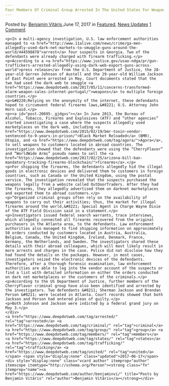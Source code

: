 ```yaml
---
Four Members Of Criminal Group Arrested In The United States For Weapon Trafficking"
---
```

<article class="post-listing post-20695 post type-post status-publish format-standard has-post-thumbnail hentry  tag-criminal tag-group tag-members tag-states tag-trafficking tag-united tag-weapon">
    <div class="post-inner">
        <span>Posted by: <a href="https://www.deepdotweb.com/author/benjaminvi/" title="">Benjamin Vitáris </a></span>
    <span>June 17, 2017</span>
    <span>in <a href="https://www.deepdotweb.com/category/deepdot-news/" rel="category tag">Featured</a>, <a href="https://www.deepdotweb.com/category/news-updates/" rel="category tag">News Updates</a></span>
    <span><a href="https://www.deepdotweb.com/2017/06/17/four-members-criminal-group-arrested-united-states-weapon-trafficking/#comments">1 Comment</a></span>
    </p>
    <div class="clear"></div>
    
    <p>In a multi-agency investigation, U.S. law enforcement authorities managed to <a href="http://www.11alive.com/news/crime/ga-men-allegedly-used-dark-net-markets-to-smuggle-guns-around-the-world/444598878">arrest</a> four suspects in Georgia. Two of the defendants were already charged with firearm trafficking.</p>
    <p>According to a <a href="https://www.justice.gov/usao-ndga/pr/gun-traffickers-arrested-allegedly-using-dark-web-export-guns-across-world">press release</a> from the U.S. Department of Justice, the 28-year-old Gerren Johnson of Austell and the 29-year-old William Jackson of East Point were arrested in May. Court documents stated that the two had used the dark web to smuggle <a href="https://www.deepdotweb.com/2017/05/11/concerns-transformed-alarm-weapon-sales-internet-portugal/">weapons</a> to multiple foreign countries.</p>
    <p>&#8220;Relying on the anonymity of the internet, these defendants hoped to circumvent federal firearms laws,&#8221; U.S. Attorney John Horn said.</p>
    <p><a id="post-20695-_gjdgxs"></a> In June 2013, the Bureau of Alcohol, Tobacco, Firearms and Explosives (ATF) and “other agencies” started investigating a case where the suspects allegedly used marketplaces on the dark web, including <a href="https://www.deepdotweb.com/2015/02/19/bmr-toxin-vendor-sentenced-to-9-years-in-prison/">Black Market Reloaded</a> (BMR), Utopia, and <a href="https://www.deepdotweb.com/tag/agora/">Agora</a>, to sell weapons to customers located in abroad countries. The investigation showed that the defendants were using the “CherryFlavor” and “WorldWide Arms” pseudo names to sell the <a href="https://www.deepdotweb.com/2017/02/25/arizona-bill-ban-mandatory-tracking-firearms-blockchain/">firearms</a>.</p>
    <p>For shipping the firearms, the defendants allegedly hid the illegal goods in electronic devices and delivered them to customers in foreign countries, such as Canada or the United Kingdom, using the postal service. The investigation revealed that the suspects purchased the weapons legally from a website called OutDoorTraders. After they had the firearms, they allegedly advertised them on darknet marketplaces and exported them to abroad customers.</p>
    <p>“Organized criminal groups often rely on the availability of weapons to carry out their activities; thus, the market for illegal firearms around the world,&#8221; Special Agent in Charge Wayne Dixie of the ATF Field Division said in a statement.</p>
    <p>Investigators issued federal search warrants, trace interviews, which allegedly connected all firearms recovered from the original purchasers in the Atlanta area, to the defendants. Law enforcement authorities also managed to find shipping information on approximately 50 orders conducted by customers located in Austria, Australia, Belgium, Canada, the United Kingdom, Ireland, Denmark, France, Germany, the Netherlands, and Sweden. The investigators shared these details with their abroad colleagues, which will most likely result in more arrests and charges in the case. Police did not disclose how they had found the details on the packages. However, in most cases, investigators seized the electronic devices of the defendants. Therefore, after a thorough forensic examination, law enforcement authorities are able to log into the vendor account of the suspects or find a list with detailed information on either the orders conducted on dark net marketplaces or the customers of the criminals.</p>
    <p>According to the US Department of Justice, further members of the CherryFlavor criminal group have also been identified and arrested by the investigators. Two defendants &#8211; Sherman Jackson and Brendan Person &#8211; were located in Atlanta. Court records showed that both Jackson and Person had entered pleas of guilty.</p>
    <p>Both Johnson and Jackson were indicted by a federal grand jury on May 3.</p>
    </div>
    <a href="https://www.deepdotweb.com/tag/arrested/" rel="tag">arrested</a> <a href="https://www.deepdotweb.com/tag/criminal/" rel="tag">criminal</a> <a href="https://www.deepdotweb.com/tag/group/" rel="tag">group</a> <a href="https://www.deepdotweb.com/tag/members/" rel="tag">members</a> <a href="https://www.deepdotweb.com/tag/states/" rel="tag">states</a> <a href="https://www.deepdotweb.com/tag/trafficking/" rel="tag">trafficking</a> <a href="https://www.deepdotweb.com/tag/united/" rel="tag">united</a> </span> <span style="display:none" class="updated">2017-06-17</span>
    <div style="display:none" class="vcard author" itemprop="author" itemscope itemtype="http://schema.org/Person"><strong class="fn" itemprop="name"><a href="https://www.deepdotweb.com/author/benjaminvi/" title="Posts by Benjamin Vitáris" rel="author">Benjamin Vitáris</a></strong></div>
    
